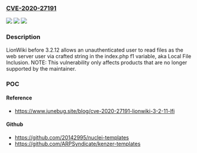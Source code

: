 ### [CVE-2020-27191](https://cve.mitre.org/cgi-bin/cvename.cgi?name=CVE-2020-27191)
![](https://img.shields.io/static/v1?label=Product&message=n%2Fa&color=blue)
![](https://img.shields.io/static/v1?label=Version&message=n%2Fa&color=blue)
![](https://img.shields.io/static/v1?label=Vulnerability&message=n%2Fa&color=brighgreen)

### Description

LionWiki before 3.2.12 allows an unauthenticated user to read files as the web server user via crafted string in the index.php f1 variable, aka Local File Inclusion. NOTE: This vulnerability only affects products that are no longer supported by the maintainer.

### POC

#### Reference
- https://www.junebug.site/blog/cve-2020-27191-lionwiki-3-2-11-lfi

#### Github
- https://github.com/20142995/nuclei-templates
- https://github.com/ARPSyndicate/kenzer-templates

